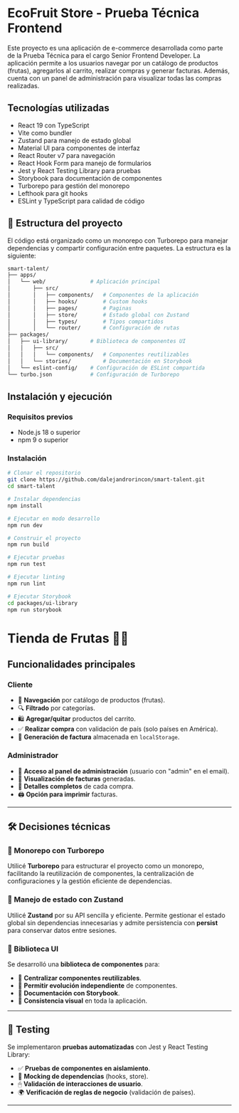 # EcoFruit Store - Prueba Técnica Frontend

Este proyecto es una aplicación de e-commerce desarrollada como parte de la Prueba Técnica para el cargo Senior Frontend Developer. La aplicación permite a los usuarios navegar por un catálogo de productos (frutas), agregarlos al carrito, realizar compras y generar facturas. Además, cuenta con un panel de administración para visualizar todas las compras realizadas.

## Tecnologías utilizadas

- React 19 con TypeScript
- Vite como bundler
- Zustand para manejo de estado global
- Material UI para componentes de interfaz
- React Router v7 para navegación
- React Hook Form para manejo de formularios
- Jest y React Testing Library para pruebas
- Storybook para documentación de componentes
- Turborepo para gestión del monorepo
- Lefthook para git hooks
- ESLint y TypeScript para calidad de código

## 📂 Estructura del proyecto

El código está organizado como un monorepo con Turborepo para manejar dependencias y compartir configuración entre paquetes. La estructura es la siguiente:

```bash
smart-talent/
├── apps/
│   └── web/              # Aplicación principal
│       ├── src/
│       │   ├── components/   # Componentes de la aplicación
│       │   ├── hooks/        # Custom hooks
│       │   ├── pages/        # Paginas
│       │   ├── store/        # Estado global con Zustand
│       │   ├── types/        # Tipos compartidos
│       │   └── router/       # Configuración de rutas
├── packages/
│   ├── ui-library/       # Biblioteca de componentes UI
│   │   ├── src/
│   │   │   └── components/   # Componentes reutilizables
│   │   └── stories/          # Documentación en Storybook
│   └── eslint-config/    # Configuración de ESLint compartida
└── turbo.json            # Configuración de Turborepo
```

## Instalación y ejecución

### Requisitos previos

- Node.js 18 o superior
- npm 9 o superior

### Instalación

```bash
# Clonar el repositorio
git clone https://github.com/dalejandrorincon/smart-talent.git
cd smart-talent

# Instalar dependencias
npm install

# Ejecutar en modo desarrollo
npm run dev

# Construir el proyecto
npm run build

# Ejecutar pruebas
npm run test

# Ejecutar linting
npm run lint

# Ejecutar Storybook
cd packages/ui-library
npm run storybook
```

# Tienda de Frutas 🛒🍏

## Funcionalidades principales

### Cliente

- 📌 **Navegación** por catálogo de productos (frutas).
- 🔍 **Filtrado** por categorías.
- 🛍 **Agregar/quitar** productos del carrito.
- ✅ **Realizar compra** con validación de país (solo países en América).
- 🧾 **Generación de factura** almacenada en `localStorage`.

### Administrador

- 🔑 **Acceso al panel de administración** (usuario con "admin" en el email).
- 📂 **Visualización de facturas** generadas.
- 📄 **Detalles completos** de cada compra.
- 🖨 **Opción para imprimir** facturas.

---

## 🛠 Decisiones técnicas

### 🚀 Monorepo con Turborepo

Utilicé **Turborepo** para estructurar el proyecto como un monorepo, facilitando la reutilización de componentes, la centralización de configuraciones y la gestión eficiente de dependencias.

### 🔄 Manejo de estado con Zustand

Utilicé **Zustand** por su API sencilla y eficiente. Permite gestionar el estado global sin dependencias innecesarias y admite persistencia con **persist** para conservar datos entre sesiones.

### 🎨 Biblioteca UI

Se desarrolló una **biblioteca de componentes** para:

- 📌 **Centralizar componentes reutilizables**.
- 🚀 **Permitir evolución independiente** de componentes.
- 📖 **Documentación con Storybook**.
- 🎨 **Consistencia visual** en toda la aplicación.

---

## 🧪 Testing

Se implementaron **pruebas automatizadas** con Jest y React Testing Library:

- ✅ **Pruebas de componentes en aislamiento**.
- 🔄 **Mocking de dependencias** (hooks, store).
- 🖱 **Validación de interacciones de usuario**.
- 🌍 **Verificación de reglas de negocio** (validación de países).

---
